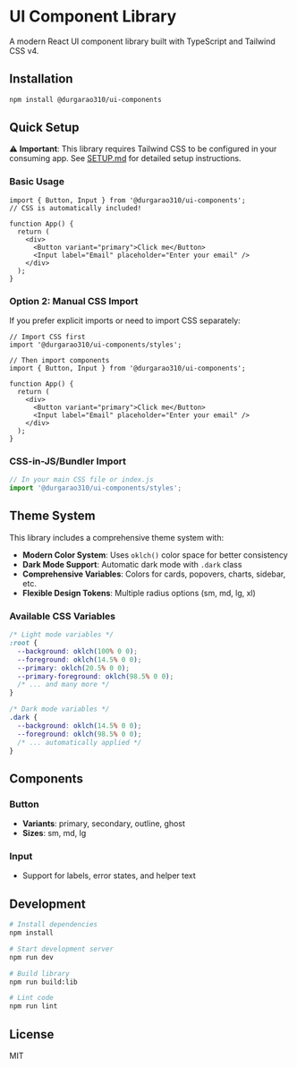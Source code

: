 # UI Component Library

A modern React UI component library built with TypeScript and Tailwind CSS v4.

## Installation

```bash
npm install @durgarao310/ui-components
```

## Quick Setup

⚠️ **Important**: This library requires Tailwind CSS to be configured in your consuming app. See [SETUP.md](./SETUP.md) for detailed setup instructions.

### Basic Usage

```tsx
import { Button, Input } from '@durgarao310/ui-components';
// CSS is automatically included!

function App() {
  return (
    <div>
      <Button variant="primary">Click me</Button>
      <Input label="Email" placeholder="Enter your email" />
    </div>
  );
}
```

### Option 2: Manual CSS Import
If you prefer explicit imports or need to import CSS separately:

```tsx
// Import CSS first
import '@durgarao310/ui-components/styles';

// Then import components
import { Button, Input } from '@durgarao310/ui-components';

function App() {
  return (
    <div>
      <Button variant="primary">Click me</Button>
      <Input label="Email" placeholder="Enter your email" />
    </div>
  );
}
```

### CSS-in-JS/Bundler Import
```javascript
// In your main CSS file or index.js
import '@durgarao310/ui-components/styles';
```

## Theme System

This library includes a comprehensive theme system with:

- **Modern Color System**: Uses `oklch()` color space for better consistency
- **Dark Mode Support**: Automatic dark mode with `.dark` class
- **Comprehensive Variables**: Colors for cards, popovers, charts, sidebar, etc.
- **Flexible Design Tokens**: Multiple radius options (sm, md, lg, xl)

### Available CSS Variables

```css
/* Light mode variables */
:root {
  --background: oklch(100% 0 0);
  --foreground: oklch(14.5% 0 0);
  --primary: oklch(20.5% 0 0);
  --primary-foreground: oklch(98.5% 0 0);
  /* ... and many more */
}

/* Dark mode variables */
.dark {
  --background: oklch(14.5% 0 0);
  --foreground: oklch(98.5% 0 0);
  /* ... automatically applied */
}
```

## Components

### Button
- **Variants**: primary, secondary, outline, ghost
- **Sizes**: sm, md, lg

### Input
- Support for labels, error states, and helper text

## Development

```bash
# Install dependencies
npm install

# Start development server
npm run dev

# Build library
npm run build:lib

# Lint code
npm run lint
```

## License

MIT
